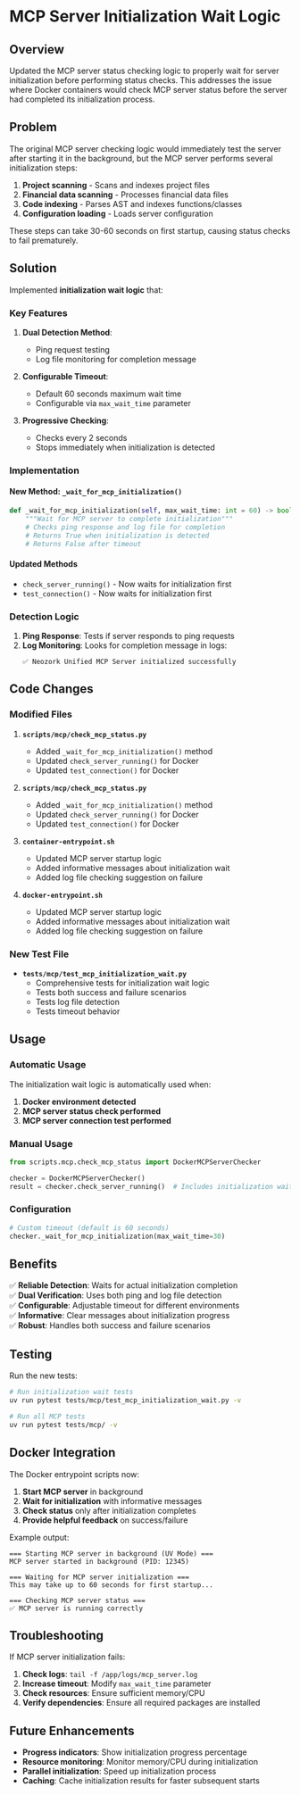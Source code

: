# MCP Server Initialization Wait Logic

## Overview

Updated the MCP server status checking logic to properly wait for server initialization before performing status checks. This addresses the issue where Docker containers would check MCP server status before the server had completed its initialization process.

## Problem

The original MCP server checking logic would immediately test the server after starting it in the background, but the MCP server performs several initialization steps:

1. **Project scanning** - Scans and indexes project files
2. **Financial data scanning** - Processes financial data files  
3. **Code indexing** - Parses AST and indexes functions/classes
4. **Configuration loading** - Loads server configuration

These steps can take 30-60 seconds on first startup, causing status checks to fail prematurely.

## Solution

Implemented **initialization wait logic** that:

### Key Features

1. **Dual Detection Method**: 
   - Ping request testing
   - Log file monitoring for completion message

2. **Configurable Timeout**: 
   - Default 60 seconds maximum wait time
   - Configurable via `max_wait_time` parameter

3. **Progressive Checking**: 
   - Checks every 2 seconds
   - Stops immediately when initialization is detected

### Implementation

#### New Method: `_wait_for_mcp_initialization()`

```python
def _wait_for_mcp_initialization(self, max_wait_time: int = 60) -> bool:
    """Wait for MCP server to complete initialization"""
    # Checks ping response and log file for completion
    # Returns True when initialization is detected
    # Returns False after timeout
```

#### Updated Methods

- `check_server_running()` - Now waits for initialization first
- `test_connection()` - Now waits for initialization first

### Detection Logic

1. **Ping Response**: Tests if server responds to ping requests
2. **Log Monitoring**: Looks for completion message in logs:
   ```
   ✅ Neozork Unified MCP Server initialized successfully
   ```

## Code Changes

### Modified Files

1. **`scripts/mcp/check_mcp_status.py`**
   - Added `_wait_for_mcp_initialization()` method
   - Updated `check_server_running()` for Docker
   - Updated `test_connection()` for Docker

2. **`scripts/mcp/check_mcp_status.py`**
   - Added `_wait_for_mcp_initialization()` method  
   - Updated `check_server_running()` for Docker
   - Updated `test_connection()` for Docker

3. **`container-entrypoint.sh`**
   - Updated MCP server startup logic
   - Added informative messages about initialization wait
   - Added log file checking suggestion on failure

4. **`docker-entrypoint.sh`**
   - Updated MCP server startup logic
   - Added informative messages about initialization wait
   - Added log file checking suggestion on failure

### New Test File

- **`tests/mcp/test_mcp_initialization_wait.py`**
  - Comprehensive tests for initialization wait logic
  - Tests both success and failure scenarios
  - Tests log file detection
  - Tests timeout behavior

## Usage

### Automatic Usage

The initialization wait logic is automatically used when:

1. **Docker environment detected**
2. **MCP server status check performed**
3. **MCP server connection test performed**

### Manual Usage

```python
from scripts.mcp.check_mcp_status import DockerMCPServerChecker

checker = DockerMCPServerChecker()
result = checker.check_server_running()  # Includes initialization wait
```

### Configuration

```python
# Custom timeout (default is 60 seconds)
checker._wait_for_mcp_initialization(max_wait_time=30)
```

## Benefits

✅ **Reliable Detection**: Waits for actual initialization completion  
✅ **Dual Verification**: Uses both ping and log file detection  
✅ **Configurable**: Adjustable timeout for different environments  
✅ **Informative**: Clear messages about initialization progress  
✅ **Robust**: Handles both success and failure scenarios  

## Testing

Run the new tests:

```bash
# Run initialization wait tests
uv run pytest tests/mcp/test_mcp_initialization_wait.py -v

# Run all MCP tests
uv run pytest tests/mcp/ -v
```

## Docker Integration

The Docker entrypoint scripts now:

1. **Start MCP server** in background
2. **Wait for initialization** with informative messages
3. **Check status** only after initialization completes
4. **Provide helpful feedback** on success/failure

Example output:
```
=== Starting MCP server in background (UV Mode) ===
MCP server started in background (PID: 12345)

=== Waiting for MCP server initialization ===
This may take up to 60 seconds for first startup...

=== Checking MCP server status ===
✅ MCP server is running correctly
```

## Troubleshooting

If MCP server initialization fails:

1. **Check logs**: `tail -f /app/logs/mcp_server.log`
2. **Increase timeout**: Modify `max_wait_time` parameter
3. **Check resources**: Ensure sufficient memory/CPU
4. **Verify dependencies**: Ensure all required packages are installed

## Future Enhancements

- **Progress indicators**: Show initialization progress percentage
- **Resource monitoring**: Monitor memory/CPU during initialization
- **Parallel initialization**: Speed up initialization process
- **Caching**: Cache initialization results for faster subsequent starts 